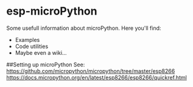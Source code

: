 # esp-microPython

Some usefull information about microPython.
Here you'll find:

- Examples
- Code utilities
- Maybe even a wiki...

##Setting up microPython
See: https://github.com/micropython/micropython/tree/master/esp8266
     https://docs.micropython.org/en/latest/esp8266/esp8266/quickref.html
